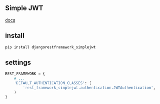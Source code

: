 ## Simple JWT
[docs](https://django-rest-framework-simplejwt.readthedocs.io/en/latest/)

## install
```python
pip install djangorestframework_simplejwt
```


## settings
```py
REST_FRAMEWORK = {
    # ...
    'DEFAULT_AUTHENTICATION_CLASSES': (
        'rest_framework_simplejwt.authentication.JWTAuthentication',
    )
}
```
